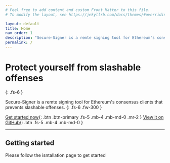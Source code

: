 ```yaml
---
# Feel free to add content and custom Front Matter to this file.
# To modify the layout, see https://jekyllrb.com/docs/themes/#overriding-theme-defaults

layout: default
title: Home
nav_order: 1
description: "Secure-Signer is a remte signing tool for Ethereum's consensus clients that prevents slashable offenses"
permalink: /
---
```


# Protect yourself from slashable offenses

{: .fs-6 }

Secure-Signer is a remte signing tool for Ethereum's consensus clients that prevents slashable offenses.
{: .fs-6 .fw-300 }

[Get started now](#getting-started){: .btn .btn-primary .fs-5 .mb-4 .mb-md-0 .mr-2 }
[View it on GitHub](https://link-url-here.org){: .btn .fs-5 .mb-4 .mb-md-0 }

---

## Getting started

Please follow the isntallation page to get started
